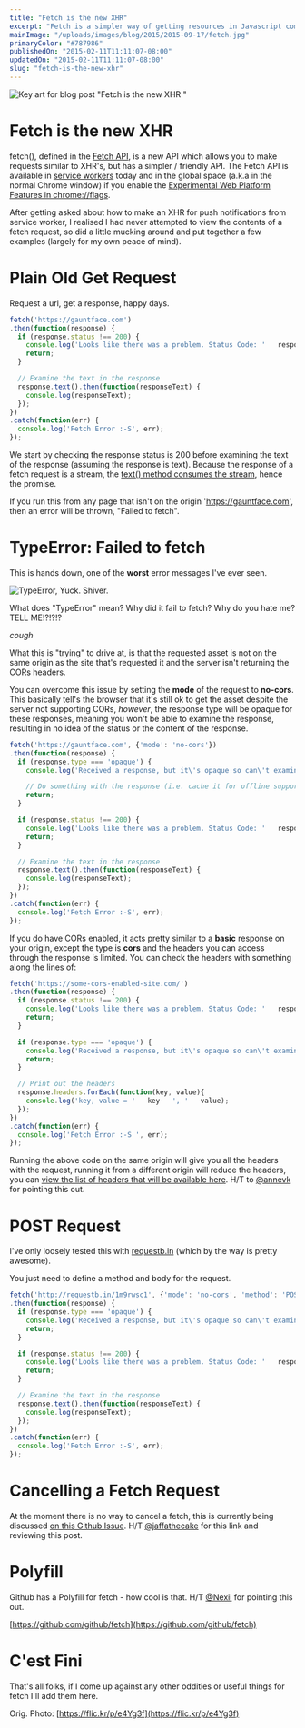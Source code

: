 ```yaml
---
title: "Fetch is the new XHR"
excerpt: "Fetch is a simpler way of getting resources in Javascript compared to XHR. This post is just a brain dump of how to use fetch to make requests."
mainImage: "/uploads/images/blog/2015/2015-09-17/fetch.jpg"
primaryColor: "#787986"
publishedOn: "2015-02-11T11:11:07-08:00"
updatedOn: "2015-02-11T11:11:07-08:00"
slug: "fetch-is-the-new-xhr"
---
```

![Key art for blog post "Fetch is the new XHR "](/uploads/images/blog/2015/2015-09-17/fetch.jpg)

# Fetch is the new XHR

fetch(), defined in the [Fetch API](https://fetch.spec.whatwg.org/), is a new API which allows you to make requests similar to XHR's, but has a simpler / friendly API. The Fetch API is available in [service workers](http://www.html5rocks.com/en/tutorials/service-worker/introduction/) today and in the global space (a.k.a in the normal  Chrome window) if you enable the [Experimental Web Platform Features in chrome://flags](chrome://flags/#enable-experimental-web-platform-features).

After getting asked about how to make an XHR for push notifications from service worker, I realised I had never attempted to view the contents of a fetch request, so did a little mucking around and put together a few examples (largely for my own peace of mind).

# Plain Old Get Request

Request a url, get a response, happy days.

```javascript
fetch('https://gauntface.com')
.then(function(response) {
  if (response.status !== 200) {
    console.log('Looks like there was a problem. Status Code: '   response.status);
    return;
  }

  // Examine the text in the response
  response.text().then(function(responseText) {
    console.log(responseText);
  });
})
.catch(function(err) {
  console.log('Fetch Error :-S', err);
});
```

We start by checking the response status is 200 before examining the text of the response (assuming the response is text). Because the response of a fetch request is a stream, the [text() method consumes the stream](https://fetch.spec.whatwg.org/#dom-body-text), hence the promise.

If you run this from any page that isn't on the origin 'https://gauntface.com', then an error will be thrown, "Failed to fetch".

# TypeError: Failed to fetch

This is hands down, one of the **worst** error messages I've ever seen.

![TypeError, Yuck. Shiver.](/uploads/images/blog/2015/02/11/shivers.gif "200")

What does "TypeError" mean?
Why did it fail to fetch?
Why do you hate me?
TELL ME!?!?!?

*cough*

What this is "trying" to drive at, is that the requested asset is not on the same origin as the site that's requested it and the server isn't returning the CORs headers.

You can overcome this issue by setting the **mode** of the request to **no-cors**. This basically tell's the browser that it's still ok to get the asset despite the server not supporting CORs, _however_, the response type will be opaque for these responses, meaning you won't be able to examine the response, resulting in no idea of the status or the content of the response.

```javascript
fetch('https://gauntface.com', {'mode': 'no-cors'})
.then(function(response) {
  if (response.type === 'opaque') {
    console.log('Received a response, but it\'s opaque so can\'t examine it');

    // Do something with the response (i.e. cache it for offline support)
    return;
  }

  if (response.status !== 200) {
    console.log('Looks like there was a problem. Status Code: '   response.status);
    return;
  }

  // Examine the text in the response
  response.text().then(function(responseText) {
    console.log(responseText);
  });
})
.catch(function(err) {
  console.log('Fetch Error :-S', err);
});
```

If you do have CORs enabled, it acts pretty similar to a **basic** response on your origin, except the type is **cors** and the headers you can access through the response is limited. You can check the headers with something along the lines of:

```javascript
fetch('https://some-cors-enabled-site.com/')
.then(function(response) {
  if (response.status !== 200) {
    console.log('Looks like there was a problem. Status Code: '   response.status);
    return;
  }

  if (response.type === 'opaque') {
    console.log('Received a response, but it\'s opaque so can\'t examine it');
    return;
  }

  // Print out the headers
  response.headers.forEach(function(key, value){
    console.log('key, value = '   key   ', '   value);
  });
})
.catch(function(err) {
  console.log('Fetch Error :-S ', err);
});
```

Running the above code on the same origin will give you all the headers with the request, running it from a different origin will reduce the headers, you can [view the list of headers that will be available here](https://fetch.spec.whatwg.org/#concept-filtered-response-cors). H/T to [@annevk](https://twitter.com/annevk) for pointing this out.

# POST Request

I've only loosely tested this with [requestb.in](http://requestb.in/) (which by the way is pretty awesome).

You just need to define a method and body for the request.

```javascript
fetch('http://requestb.in/1m9rwsc1', {'mode': 'no-cors', 'method': 'POST', 'body': 'foo=bar&lorem=ipsum'})
.then(function(response) {
  if (response.type === 'opaque') {
    console.log('Received a response, but it\'s opaque so can\'t examine it');
    return;
  }

  if (response.status !== 200) {
    console.log('Looks like there was a problem. Status Code: '   response.status);
    return;
  }

  // Examine the text in the response
  response.text().then(function(responseText) {
    console.log(responseText);
  });
})
.catch(function(err) {
  console.log('Fetch Error :-S', err);
});
```

# Cancelling a Fetch Request

At the moment there is no way to cancel a fetch, this is currently being discussed [on this Github Issue](https://github.com/whatwg/fetch/issues/20). H/T [@jaffathecake](https://twitter.com/jaffathecake) for this link and reviewing this post.

# Polyfill

Github has a Polyfill for fetch - how cool is that. H/T [@Nexii](https://twitter.com/Nexii) for pointing this out.

[https://github.com/github/fetch](https://github.com/github/fetch)

# C'est Fini

That's all folks, if I come up against any other oddities or useful things for fetch I'll add them here.

Orig. Photo: [https://flic.kr/p/e4Yg3f](https://flic.kr/p/e4Yg3f)
